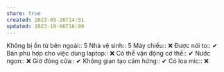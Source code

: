 ```yaml
---
share: true
created: 2023-05-26T14:51
updated: 2023-10-06T16:09
---
```


Không bị ồn từ bên ngoài:: 5
Nhà vệ sinh:: 5
Máy chiếu:: ❌
Được nói to:: ✔
Bàn phù hợp cho việc dùng laptop:: ❌
Có thể vận động cơ thể:: ✔
Nước ngon:: ❌
Giờ đóng cửa:: ✔
Không gian tạo cảm hứng:: ✔
Có loa mic:: ❌
